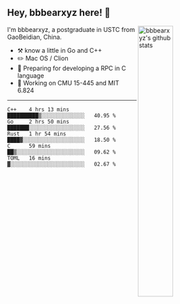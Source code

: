 ## Hey, bbbearxyz here! :wave:

<img align="right" alt="bbbearxyz's github stats" width="40%" src="https://github-readme-stats.vercel.app/api?username=bbbearxyz&show_icons=true">

I'm bbbearxyz, a postgraduate in USTC from GaoBeidian, China.

-   :hammer_and_pick:    know a little in Go and C++
-   :pencil2: Mac OS / Clion
-   :seedling: Preparing for developing a RPC in C language 
-   :thinking: Working on CMU 15-445 and MIT 6.824
---
<!--START_SECTION:waka-->
```text
C++    4 hrs 13 mins   ██████████▒░░░░░░░░░░░░░░   40.95 % 
Go     2 hrs 50 mins   ███████░░░░░░░░░░░░░░░░░░   27.56 % 
Rust   1 hr 54 mins    ████▓░░░░░░░░░░░░░░░░░░░░   18.50 % 
C      59 mins         ██▒░░░░░░░░░░░░░░░░░░░░░░   09.62 % 
TOML   16 mins         ▓░░░░░░░░░░░░░░░░░░░░░░░░   02.67 % 
```
<!--END_SECTION:waka-->
